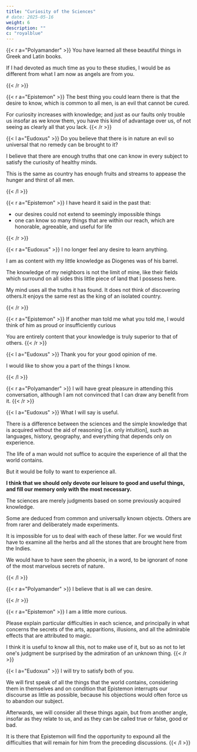 ```yaml
---
title: "Curiosity of the Sciences"
# date: 2025-05-16
weight: 6
description: ""
c: "royalblue"
---
```




{{< r a="Polyamander" >}}
You have learned all these beautiful things in Greek and Latin books.

If I had devoted as much time as you to these studies, I would be as different from what I am now as angels are from you. 

<!-- I cannot excuse the mistake of my parents, who, persuaded that letters soften the mind, sent me to court and to the camps at such a tender age that I will have my whole life to lament my ignorance, if I do not learn something in your conversations. -->
{{< /r >}}


{{< r a="Epistemon" >}}
The best thing you could learn there is that the desire to know, which is common to all men, is an evil that cannot be cured. 

For curiosity increases with knowledge; and just as our faults only trouble us insofar as we know them, you have this kind of advantage over us, of not seeing as clearly all that you lack.
{{< /r >}}


{{< l a="Eudoxus" >}}
Do you believe that there is in nature an evil so universal that no remedy can be brought to it?

I believe that there are enough truths that one can know in every subject to satisfy the curiosity of healthy minds.

This is the same as country has enough fruits and streams to appease the hunger and thirst of all men.

<!-- I believe that the body of a dropsical person is hardly sicker than the mind of those who are perpetually agitated by an insatiable curiosity. -->
{{< /l >}}



{{< r a="Epistemon" >}}
I have heard it said in the past that:
- our desires could not extend to seemingly impossible things
- one can know so many things that are within our reach, which are honorable, agreeable, and useful for life

<!-- , that I do not believe that anyone ever knows enough not to always have legitimate reasons to desire to know more. -->
{{< /r >}}


{{< r a="Eudoxus" >}}
I no longer feel any desire to learn anything. 

I am as content with my little knowledge as Diogenes was of his barrel.

 <!-- in the past, and that without needing his philosophy. -->


The knowledge of my neighbors is not the limit of mine, like their fields which surround on all sides this little piece of land that I possess here.

My mind uses all the truths it has found. It does not think of discovering others.It enjoys the same rest as the king of an isolated country.

 <!-- that would be isolated enough from all others for that king to imagine that beyond his borders there are only barren deserts and uninhabitable mountains. -->
{{< /r >}}


{{< r a="Epistemon" >}}
If another man told me what you told me, I would think of him as proud or insufficiently curious

<!-- but the retreat you have chosen in this solitude, and the little care you take to shine, remove from you any suspicion of ostentation, and the time you once devoted to travels, to visiting scholars, to examining all that each science contained that was most difficult, assures us that you do not lack curiosity. -->

You are entirely content that your knowledge is truly superior to that of others.
{{< /r >}}


{{< l a="Eudoxus" >}}
Thank you for your good opinion of me.

<!-- But I do not want to abuse your politeness to the point of wanting you to believe what I have just said solely on the faith of my words. 

One must not put forward opinions so far removed from common belief without being able to show some of their effects at the same time; that is why I beg you both to please spend this beautiful season here, so that  -->

I would like to show you a part of the things I know.

<!-- I dare to flatter myself that not only will you recognize that I have reasons to be content, but that moreover you yourselves will be very pleased with what you will have learned. -->
{{< /l >}}


<!-- **Epistemon:** I do not want to refuse a favor that I so ardently desired. -->


{{< r a="Polyamander" >}}
I will have great pleasure in attending this conversation, although I am not convinced that I can draw any benefit from it.
{{< /r >}}


{{< l a="Eudoxus" >}}
What I will say is useful.

<!-- Quite the contrary, Polyamander, believe that it will not be without use for you, because your mind is preoccupied by no prejudice, and it will be easier for me to bring a neutral mind to the right side than Epistemon, whom we will often find on the opposing side.

But, to make you understand more easily the nature of the knowledge I am going to discuss with you, allow me, I beg you, to note  -->

There is a difference between the sciences and the simple knowledge that is acquired without the aid of reasoning [i.e. only intuition], such as languages, history, geography, and everything that depends only on experience. 

The life of a man would not suffice to acquire the experience of all that the world contains.

But it would be folly to want to experience all.

 <!-- desire it, and that it is no more the duty of an honest man to know Greek or Latin than Swiss or Lower Breton, nor the history of the Holy Roman Empire than that of the smallest state in Europe -->

**I think that we should only devote our leisure to good and useful things, and fill our memory only with the most necessary.** 

The sciences are merely judgments based on some previously acquired knowledge.

Some are deduced from common and universally known objects. Others are from rarer and deliberately made experiments. 

It is impossible for us to deal with each of these latter. For we would first have to examine all the herbs and all the stones that are brought here from the Indies.

We would have to have seen the phoenix, in a word, to be ignorant of none of the most marvelous secrets of nature. 

<!-- But I will believe I have sufficiently fulfilled my promise if, in explaining to you the truths that can be deduced from common and universally known things, I teach you thereafter to find all the others yourselves, if you think it good to seek them. -->
{{< /l >}}


{{< r a="Polyamander" >}}
I believe that is all we can desire.

<!-- I would be content if you taught me a certain number of those propositions that are so famous that no one is ignorant of them, such as those concerning Divinity, the soul, the virtues, their reward, etc., propositions that I compare to those ancient families that are recognized by all as very illustrious, although their titles are hidden beneath the ruins of times past. 

I do not doubt that those who first led humankind to believe all these things employed excellent reasons to prove them; 

but they have since been so rarely repeated that no one knows them; and yet these are truths of such importance that prudence leads us to have blind faith in them, at the risk of being mistaken, rather than waiting for the future life to be better informed about them. -->
{{< /r >}}


{{< r a="Epistemon" >}}
I am a little more curious. 

Please explain particular difficulties in each science, and principally in what concerns the secrets of the arts, apparitions, illusions, and all the admirable effects that are attributed to magic.

I think it is useful to know all this, not to make use of it, but so as not to let one's judgment be surprised by the admiration of an unknown thing.
{{< /r >}}


{{< l a="Eudoxus" >}}
I will try to satisfy both of you.

We will first speak of all the things that the world contains, considering them in themselves and on condition that Epistemon interrupts our discourse as little as possible, because his objections would often force us to abandon our subject. 

Afterwards, we will consider all these things again, but from another angle, insofar as they relate to us, and as they can be called true or false, good or bad.

It is there that Epistemon will find the opportunity to expound all the difficulties that will remain for him from the preceding discussions.
{{< /l >}}


<!-- **Polyamander:** Tell us then what order you will follow in explaining each thing. -->

